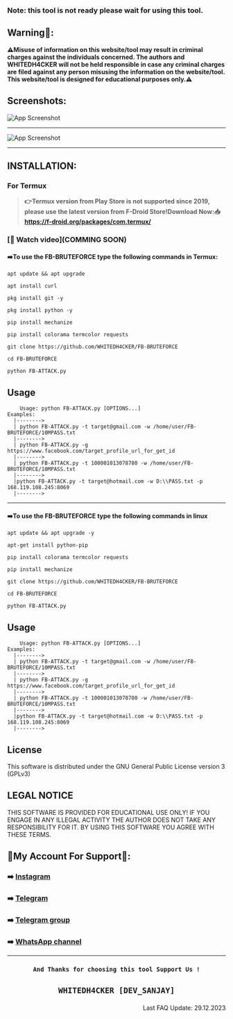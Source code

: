 ### Note: this tool is not ready please wait for using this tool.
## Warning🚨:

**⚠️Misuse of information on this website/tool may result in criminal charges against the individuals concerned.  The authors and WHITEDH4CKER will not be held responsible in case any criminal charges are filed against any person misusing the information on the website/tool. This website/tool is designed for educational purposes only.⚠️**

## Screenshots:
![App Screenshot](https://github.com/WHITEDH4CKER/FB-BRUTEFORCE/blob/main/Screenshots/fb-bruteforce.png)
***
![App Screenshot](https://github.com/WHITEDH4CKER/FB-BRUTEFORCE/blob/main/Screenshots/FB-ATTACK.png)
***

## INSTALLATION:
### For Termux
> **👉Termux version from Play Store is not supported since 2019, please use the latest version from F-Droid Store!Download Now:📥 https://f-droid.org/packages/com.termux/**

### [📸 Watch video](COMMING SOON)

#### ➡️To use the FB-BRUTEFORCE type the following commands in Termux:

```shell script
apt update && apt upgrade
```

```shell script
apt install curl
```

```shell script
pkg install git -y
```

```shell script
pkg install python -y
```

```shell script
pip install mechanize
```

```shell script
pip install colorama termcolor requests
```
```shell script
git clone https://github.com/WHITEDH4CKER/FB-BRUTEFORCE
```

```shell script
cd FB-BRUTEFORCE
```

```shell script
python FB-ATTACK.py
```

## Usage
   ```
       Usage: python FB-ATTACK.py [OPTIONS...]
Examples:
     |-------->
     | python FB-ATTACK.py -t target@gmail.com -w /home/user/FB-BRUTEFORCE/10MPASS.txt
     |-------->
     | python FB-ATTACK.py -g https://www.facebook.com/target_profile_url_for_get_id
     |-------->
     | python FB-ATTACK.py -t 100001013078780 -w /home/user/FB-BRUTEFORCE/10MPASS.txt 
     |-------->
     |python FB-ATTACK.py -t target@hotmail.com -w D:\\PASS.txt -p 168.119.108.245:8069  
     |-------->
```

***
#### ➡️To use the FB-BRUTEFORCE type the following commands in linux

```shell script
apt update && apt upgrade -y
```

```shell script
apt-get install python-pip
```

```shell script
pip install colorama termcolor requests
```

```shell script
pip install mechanize
```

```shell script
git clone https://github.com/WHITEDH4CKER/FB-BRUTEFORCE
```

```shell script
cd FB-BRUTEFORCE
```

```shell script
python FB-ATTACK.py
```
## Usage
   ```
       Usage: python FB-ATTACK.py [OPTIONS...]
Examples:
     |-------->
     | python FB-ATTACK.py -t target@gmail.com -w /home/user/FB-BRUTEFORCE/10MPASS.txt
     |-------->
     | python FB-ATTACK.py -g https://www.facebook.com/target_profile_url_for_get_id
     |-------->
     | python FB-ATTACK.py -t 100001013078780 -w /home/user/FB-BRUTEFORCE/10MPASS.txt 
     |-------->
     |python FB-ATTACK.py -t target@hotmail.com -w D:\\PASS.txt -p 168.119.108.245:8069  
     |-------->
```
## License
This software is distributed under the GNU General Public License version 3 (GPLv3)

## LEGAL NOTICE
THIS SOFTWARE IS PROVIDED FOR EDUCATIONAL USE ONLY! IF YOU ENGAGE IN ANY ILLEGAL ACTIVITY THE AUTHOR DOES NOT TAKE ANY RESPONSIBILITY FOR IT. BY USING THIS SOFTWARE YOU AGREE WITH THESE TERMS.

## 👤My Account For Support👤:

### ➡️ [Instagram](https://Instagram.com/WHITEDH4CKER)
### ➡️ [Telegram](https://t.me/WHITEDH4CKER)
### ➡️ [Telegram group](https://t.me/WHITEDR00M)
### ➡️ [WhatsApp channel](https://whatsapp.com/channel/0029VaIlY264IBh9T2iaey0r)

***
### <p align="center">```And Thanks for choosing this tool Support Us !``` 
  
 ## <p align="center">```WHITEDH4CKER [DEV_SANJAY]```

<p align="right"> Last FAQ Update: 29.12.2023 </p>
